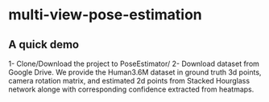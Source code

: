 # multi-view-pose-estimation

## A quick demo
1- Clone/Download the project to PoseEstimator/
2- Download dataset from Google Drive. We provide the Human3.6M dataset in ground truth 3d points, camera rotation matrix, and estimated 2d points from Stacked Hourglass network alonge with corresponding confidence extracted from heatmaps.
